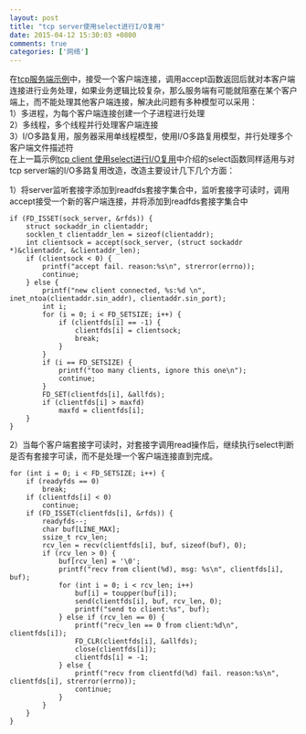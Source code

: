 ```yaml
---
layout: post
title: "tcp server使用select进行I/O复用"
date: 2015-04-12 15:30:03 +0800
comments: true
categories: ['网络']
---
```

在[tcp服务端示例](http://jintao-zero.github.io/blog/2015/02/13/tcp-fu-wu-duan-li-zi/)中，接受一个客户端连接，调用accept函数返回后就对本客户端连接进行业务处理，如果业务逻辑比较复杂，那么服务端有可能就阻塞在某个客户端上，而不能处理其他客户端连接，解决此问题有多种模型可以采用：  
1）多进程，为每个客户端连接创建一个子进程进行处理  
2）多线程，多个线程并行处理客户端连接  
3）I/O多路复用，服务器采用单线程模型，使用I/O多路复用模型，并行处理多个客户端文件描述符  
在上一篇示例[tcp client 使用select进行I/O复用](http://jintao-zero.github.io/blog/2015/04/06/tcp-client-shi-yong-selectjin-xing-i-slash-ofu-yong/)中介绍的select函数同样适用与对tcp server端的I/O多路复用改造，改造主要设计几下几个方面：  

<!-- more -->

1）将server监听套接字添加到readfds套接字集合中，监听套接字可读时，调用accept接受一个新的客户端连接，并将添加到readfds套接字集合中  

	if (FD_ISSET(sock_server, &rfds)) {
		struct sockaddr_in clientaddr;
		socklen_t clientaddr_len = sizeof(clientaddr);
		int clientsock = accept(sock_server, (struct sockaddr *)&clientaddr, &clientaddr_len);
		if (clientsock < 0) {
			printf("accept fail. reason:%s\n", strerror(errno));
			continue;
		} else {
			printf("new client connected, %s:%d \n", inet_ntoa(clientaddr.sin_addr), clientaddr.sin_port);
			int i;
			for (i = 0; i < FD_SETSIZE; i++) {
				if (clientfds[i] == -1) {
					clientfds[i] = clientsock;
					break;
				}
			}
			if (i == FD_SETSIZE) {
				printf("too many clients, ignore this one\n");
				continue;
			}
			FD_SET(clientfds[i], &allfds);
			if (clientfds[i] > maxfd)
				maxfd = clientfds[i];
		}
	}  
	
2）当每个客户端套接字可读时，对套接字调用read操作后，继续执行select判断是否有套接字可读，而不是处理一个客户端连接直到完成。

	for (int i = 0; i < FD_SETSIZE; i++) {
		if (readyfds == 0)
			break;
		if (clientfds[i] < 0)
			continue;
		if (FD_ISSET(clientfds[i], &rfds)) {
			readyfds--;
			char buf[LINE_MAX];
			ssize_t rcv_len;
			rcv_len = recv(clientfds[i], buf, sizeof(buf), 0);
			if (rcv_len > 0) {
				buf[rcv_len] = '\0';
				printf("recv from client(%d), msg: %s\n", clientfds[i], buf);
				for (int i = 0; i < rcv_len; i++)
					buf[i] = toupper(buf[i]);
					send(clientfds[i], buf, rcv_len, 0);
					printf("send to client:%s", buf);
				} else if (rcv_len == 0) {
					printf("recv_len == 0 from client:%d\n", clientfds[i]);
					FD_CLR(clientfds[i], &allfds);
					close(clientfds[i]);
					clientfds[i] = -1;
				} else {
					printf("recv from clientfd(%d) fail. reason:%s\n", clientfds[i], strerror(errno));
					continue;
				}
			}
		}
	}

